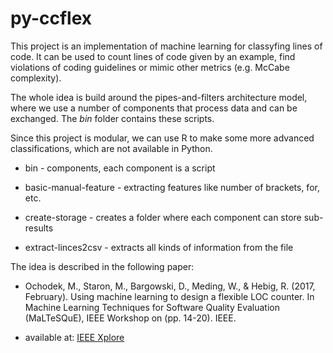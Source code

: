 # py-ccflex
This project is an implementation of machine learning for classyfing lines of code. It can be used to count lines of code given by an example, find violations of coding guidelines or mimic other metrics (e.g. McCabe complexity). 

The whole idea is build around the pipes-and-filters architecture model, where we use a number of components that process data and can be exchanged. The _bin_ folder contains these scripts. 

Since this project is modular, we can use R to make some more advanced classifications, which are not available in Python. 

* bin - components, each component is a script

* basic-manual-feature - extracting features like number of brackets, for, etc.
* create-storage - creates a folder where each component can store sub-results
* extract-linces2csv - extracts all kinds of information from the file


The idea is described in the following paper:
* Ochodek, M., Staron, M., Bargowski, D., Meding, W., & Hebig, R. (2017, February). Using machine learning to design a flexible LOC counter. In Machine Learning Techniques for Software Quality Evaluation (MaLTeSQuE), IEEE Workshop on (pp. 14-20). IEEE.

* available at: [IEEE Xplore](http://ieeexplore.ieee.org/abstract/document/7882011/)
